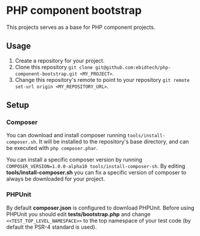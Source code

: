 # PHP component bootstrap
This projects serves as a base for PHP component projects.

## Usage

1. Create a repository for your project.
2. Clone this repository ```git clone git@github.com:ebidtech/php-component-bootstrap.git <MY_PROJECT>```.
3. Change this repository's remote to point to your repository ```git remote set-url origin <MY_REPOSITORY_URL>```.  

## Setup

### Composer

You can download and install composer running ```tools/install-composer.sh```. It will be installed to the repository's base directory, and can be executed with ```php composer.phar```.

You can install a specific composer version by running ```COMPOSER_VERSION=1.0.0-alpha10 tools/install-composer-sh```. By editing **tools/install-composer.sh** you can fix a specific version of composer to always be downloaded for your project.

### PHPUnit

By default **composer.json** is configured to download PHPUnit. Before using PHPUnit you should edit **tests/bootstrap.php** and change ```<<TEST_TOP_LEVEL_NAMESPACE>>``` to the top namespace of your test code (by default the PSR-4 standard is used).
